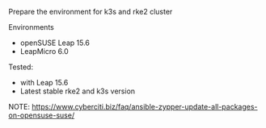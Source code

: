 Prepare the environment for k3s and rke2 cluster

Environments
- openSUSE Leap 15.6
- LeapMicro 6.0

Tested:
- with Leap 15.6
- Latest stable rke2 and k3s version

NOTE:
https://www.cyberciti.biz/faq/ansible-zypper-update-all-packages-on-opensuse-suse/